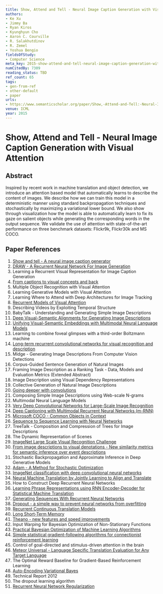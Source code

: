 ```yaml
---
title: Show, Attend and Tell - Neural Image Caption Generation with Visual Attention
authors:
- Ke Xu
- Jimmy Ba
- Ryan Kiros
- Kyunghyun Cho
- Aaron C. Courville
- R. Salakhutdinov
- R. Zemel
- Yoshua Bengio
fieldsOfStudy:
- Computer Science
meta_key: 2015-show-attend-and-tell-neural-image-caption-generation-with-visual-attention
numCitedBy: 7309
reading_status: TBD
ref_count: 65
tags:
- gen-from-ref
- other-default
- paper
urls:
- https://www.semanticscholar.org/paper/Show,-Attend-and-Tell:-Neural-Image-Caption-with-Xu-Ba/4d8f2d14af5991d4f0d050d22216825cac3157bd?sort=total-citations
venue: ICML
year: 2015
---
```


# Show, Attend and Tell - Neural Image Caption Generation with Visual Attention

## Abstract

Inspired by recent work in machine translation and object detection, we introduce an attention based model that automatically learns to describe the content of images. We describe how we can train this model in a deterministic manner using standard backpropagation techniques and stochastically by maximizing a variational lower bound. We also show through visualization how the model is able to automatically learn to fix its gaze on salient objects while generating the corresponding words in the output sequence. We validate the use of attention with state-of-the-art performance on three benchmark datasets: Flickr9k, Flickr30k and MS COCO.

## Paper References

1. [Show and tell - A neural image caption generator](2015-show-and-tell-a-neural-image-caption-generator)
2. [DRAW - A Recurrent Neural Network For Image Generation](2015-draw-a-recurrent-neural-network-for-image-generation)
3. Learning a Recurrent Visual Representation for Image Caption Generation
4. [From captions to visual concepts and back](2015-from-captions-to-visual-concepts-and-back)
5. Multiple Object Recognition with Visual Attention
6. Learning Generative Models with Visual Attention
7. Learning Where to Attend with Deep Architectures for Image Tracking
8. [Recurrent Models of Visual Attention](2014-recurrent-models-of-visual-attention)
9. Describing Videos by Exploiting Temporal Structure
10. BabyTalk - Understanding and Generating Simple Image Descriptions
11. [Deep Visual-Semantic Alignments for Generating Image Descriptions](2017-deep-visual-semantic-alignments-for-generating-image-descriptions)
12. [Unifying Visual-Semantic Embeddings with Multimodal Neural Language Models](2014-unifying-visual-semantic-embeddings-with-multimodal-neural-language-models)
13. Learning to combine foveal glimpses with a third-order Boltzmann machine
14. [Long-term recurrent convolutional networks for visual recognition and description](2015-long-term-recurrent-convolutional-networks-for-visual-recognition-and-description)
15. Midge - Generating Image Descriptions From Computer Vision Detections
16. Corpus-Guided Sentence Generation of Natural Images
17. Framing Image Description as a Ranking Task - Data, Models and Evaluation Metrics (Extended Abstract)
18. Image Description using Visual Dependency Representations
19. Collective Generation of Natural Image Descriptions
20. [Going deeper with convolutions](2015-going-deeper-with-convolutions)
21. Composing Simple Image Descriptions using Web-scale N-grams
22. Multimodal Neural Language Models
23. [Very Deep Convolutional Networks for Large-Scale Image Recognition](2014-vggnet.md)
24. [Deep Captioning with Multimodal Recurrent Neural Networks (m-RNN)](2015-deep-captioning-with-multimodal-recurrent-neural-networks-m-rnn)
25. [Microsoft COCO - Common Objects in Context](2014-microsoft-coco-common-objects-in-context)
26. [Sequence to Sequence Learning with Neural Networks](2014-sequence-to-sequence-learning-with-neural-networks)
27. TreeTalk - Composition and Compression of Trees for Image Descriptions
28. The Dynamic Representation of Scenes
29. [ImageNet Large Scale Visual Recognition Challenge](2015-imagenet-large-scale-visual-recognition-challenge)
30. [From image descriptions to visual denotations - New similarity metrics for semantic inference over event descriptions](2014-from-image-descriptions-to-visual-denotations-new-similarity-metrics-for-semantic-inference-over-event-descriptions)
31. Stochastic Backpropagation and Approximate Inference in Deep Generative Models
32. [Adam - A Method for Stochastic Optimization](2015-adam-a-method-for-stochastic-optimization)
33. [ImageNet classification with deep convolutional neural networks](2012-alexnet.md)
34. [Neural Machine Translation by Jointly Learning to Align and Translate](2015-neural-machine-translation-by-jointly-learning-to-align-and-translate)
35. How to Construct Deep Recurrent Neural Networks
36. [Learning Phrase Representations using RNN Encoder-Decoder for Statistical Machine Translation](2014-learning-phrase-representations-using-rnn-encoder-decoder-for-statistical-machine-translation)
37. [Generating Sequences With Recurrent Neural Networks](2013-generating-sequences-with-recurrent-neural-networks)
38. [Dropout - a simple way to prevent neural networks from overfitting](2014-dropout-a-simple-way-to-prevent-neural-networks-from-overfitting)
39. [Recurrent Continuous Translation Models](2013-recurrent-continuous-translation-models)
40. [Long Short-Term Memory](1997-long-short-term-memory)
41. [Theano - new features and speed improvements](2012-theano-new-features-and-speed-improvements)
42. Input Warping for Bayesian Optimization of Non-Stationary Functions
43. [Practical Bayesian Optimization of Machine Learning Algorithms](2012-practical-bayesian-optimization-of-machine-learning-algorithms)
44. [Simple statistical gradient-following algorithms for connectionist reinforcement learning](2004-simple-statistical-gradient-following-algorithms-for-connectionist-reinforcement-learning)
45. Control of goal-directed and stimulus-driven attention in the brain
46. [Meteor Universal - Language Specific Translation Evaluation for Any Target Language](2014-meteor-universal-language-specific-translation-evaluation-for-any-target-language)
47. The Optimal Reward Baseline for Gradient-Based Reinforcement Learning
48. [Auto-Encoding Variational Bayes](2014-auto-encoding-variational-bayes)
49. Technical Report 2012
50. The dropout learning algorithm
51. [Recurrent Neural Network Regularization](2014-recurrent-neural-network-regularization)
